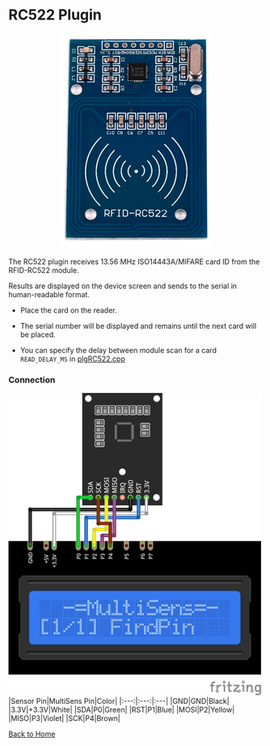 # RC522 Plugin
<p align="center"><img src="RC522.png"/></p>

The RC522 plugin receives 13.56 MHz ISO14443A/MIFARE card ID from the RFID-RC522 module.

Results are displayed on the device screen and sends to the serial in human-readable format.

* Place the card on the reader.

* The serial number will be displayed and remains until the next card will be placed.
 
* You can specify the delay between module scan for a card `READ_DELAY_MS` 
  in [plgRC522.cpp](/plgRC522.cpp)

### Connection
![RC522Connection](RC522-CONN.png)
|Sensor Pin|MultiSens Pin|Color|
|:---:|:---:|:---|
|GND|GND|Black|
|3.3V|+3.3V|White|
|SDA|P0|Green|
|RST|P1|Blue|
|MOSI|P2|Yellow|
|MISO|P3|Violet|
|SCK|P4|Brown|



[Back to Home](/#supported-devices)

